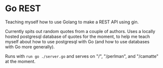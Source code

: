 # Go REST

Teaching myself how to use Golang to make a REST API using gin.

Currently spits out random quotes from a couple of authors. Uses a locally hosted postgresql database of quotes for the moment, to help me teach myself about how to use postgresql with Go (and how to use databases with Go more generally).

Runs with ```run go ./server.go``` and serves on "/", "/perlman", and "/camatte" at the moment.